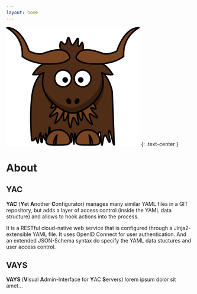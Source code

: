 ```yaml
---
layout: home
---
```


![](assets/images/yac.png)
{: .text-center }

# About

## YAC

**YAC** (**Y**et **A**nother **C**onfigurator) manages many similar YAML files
in a GIT repository, but adds a layer of access control (inside the YAML data
structure) and allows to hook actions into the process.

It is a RESTful cloud-native web service that is configured through a Jinja2-
extensible YAML file. It uses OpenID Connect for user authentication. And an
extended JSON-Schema syntax do specify the YAML data stuctures and user access
control.

## VAYS

**VAYS** (**V**isual **A**dmin-Interface for **Y**AC **S**ervers) lorem ipsum
dolor sit amet...
